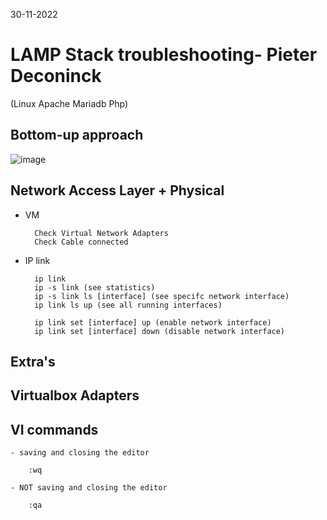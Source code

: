 30-11-2022

# LAMP Stack troubleshooting- Pieter Deconinck
(Linux Apache Mariadb Php)

## Bottom-up approach

![image](https://user-images.githubusercontent.com/100133263/204807679-4295cb9a-c274-4ad5-948b-0966f814453f.png)


## Network Access Layer + Physical

- VM
  
        Check Virtual Network Adapters
        Check Cable connected

- IP link 

        ip link
        ip -s link (see statistics)
        ip -s link ls [interface] (see specifc network interface)
        ip link ls up (see all running interfaces)
    
        ip link set [interface] up (enable network interface)
        ip link set [interface] down (disable network interface)

## Extra's

## Virtualbox Adapters

## VI commands

    - saving and closing the editor

        :wq

    - NOT saving and closing the editor

        :qa



        
